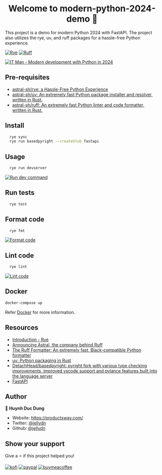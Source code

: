 <h1 align="center">Welcome to modern-python-2024-demo 👋</h1>
<p>
  This project is a demo for modern Python 2024 with FastAPI. The project also utilizes the rye, uv, and ruff packages for a hassle-free Python experience.
</p>

[![Rye](https://img.shields.io/endpoint?url=https://raw.githubusercontent.com/astral-sh/rye/main/artwork/badge.json)](https://rye-up.com)
[![Ruff](https://img.shields.io/endpoint?url=https://raw.githubusercontent.com/astral-sh/ruff/main/assets/badge/v2.json)](https://github.com/astral-sh/ruff)

[![IT Man - Modern development with Python in 2024](https://i.ytimg.com/vi/A8xdhC_0Hcc/hqdefault.jpg)](https://www.youtube.com/watch?v=A8xdhC_0Hcc)

## Pre-requisites

- [astral-sh/rye: a Hassle-Free Python Experience](https://github.com/astral-sh/rye)
- [astral-sh/uv: An extremely fast Python package installer and resolver, written in Rust.](https://github.com/astral-sh/uv)
- [astral-sh/ruff: An extremely fast Python linter and code formatter, written in Rust.](https://github.com/astral-sh/ruff)

## Install

```sh
  rye sync
  rye run basedpyright --createStub fastapi
```

## Usage

```sh
  rye run devserver
```

[![Run dev command](https://i.gyazo.com/aece13aeaf4ab3b984ea04d3c3137113.gif)](https://gyazo.com/aece13aeaf4ab3b984ea04d3c3137113)

## Run tests

```sh
  rye test
```

## Format code

```sh
  rye fmt
```

[![Format code](https://i.gyazo.com/a8765a6625a1adc5287f108ae6f43214.png)](https://gyazo.com/a8765a6625a1adc5287f108ae6f43214)

## Lint code

```sh
  rye lint
```

[![Lint code](https://i.gyazo.com/2a87caee50e46ef96dbd4b940b0506f9.png)](https://gyazo.com/2a87caee50e46ef96dbd4b940b0506f9)

## Docker

```sh
docker-compose up
```

Refer [Docker](https://rye-up.com/guide/docker/) for more information.

## Resources

- [Introduction - Rye](https://rye-up.com/guide/)
- [Announcing Astral, the company behind Ruff](https://astral.sh/blog/announcing-astral-the-company-behind-ruff)
- [The Ruff Formatter: An extremely fast, Black-compatible Python formatter](https://astral.sh/blog/the-ruff-formatter)
- [uv: Python packaging in Rust](https://astral.sh/blog/uv)
- [DetachHead/basedpyright: pyright fork with various type checking improvements, improved vscode support and pylance features built into the language server](https://github.com/DetachHead/basedpyright)
- [FastAPI](https://fastapi.tiangolo.com/)

## Author

👤 **Huynh Duc Dung**

- Website: https://productsway.com/
- Twitter: [@jellydn](https://twitter.com/jellydn)
- Github: [@jellydn](https://github.com/jellydn)

## Show your support

Give a ⭐️ if this project helped you!

[![kofi](https://img.shields.io/badge/Ko--fi-F16061?style=for-the-badge&logo=ko-fi&logoColor=white)](https://ko-fi.com/dunghd)
[![paypal](https://img.shields.io/badge/PayPal-00457C?style=for-the-badge&logo=paypal&logoColor=white)](https://paypal.me/dunghd)
[![buymeacoffee](https://img.shields.io/badge/Buy_Me_A_Coffee-FFDD00?style=for-the-badge&logo=buy-me-a-coffee&logoColor=black)](https://www.buymeacoffee.com/dunghd)
